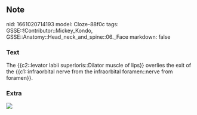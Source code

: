 ## Note
nid: 1661020714193
model: Cloze-88f0c
tags: GSSE::!Contributor::Mickey_Kondo, GSSE::Anatomy::Head_neck_and_spine::06._Face
markdown: false

### Text
The {{c2::levator labii superioris::Dilator muscle of lips}} overlies the exit of the {{c1::infraorbital nerve from the infraorbital foramen::nerve from foramen}}.

### Extra
<img src="10-1055-b-006-164732_c068_f002.jpg">
